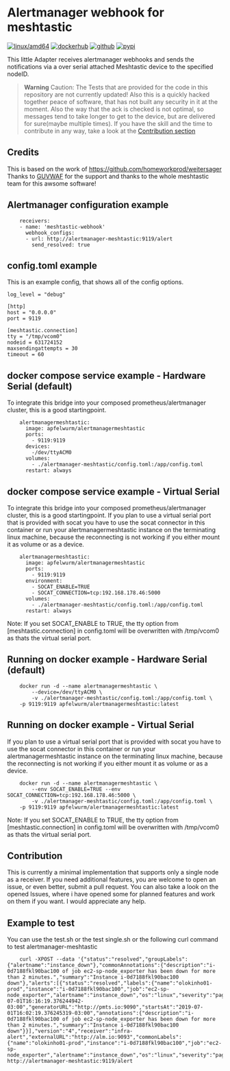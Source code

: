 # Alertmanager webhook for meshtastic

[![linux/amd64](https://github.com/Apfelwurm/alertmanagermeshtastic/actions/workflows/build-linux-image.yml/badge.svg)](https://github.com/Apfelwurm/alertmanagermeshtastic/actions/workflows/build-linux-image.yml)
[![dockerhub](https://img.shields.io/badge/dockerhub-images-important.svg?logo=Docker)](https://hub.docker.com/r/apfelwurm/alertmanagermeshtastic)
[![github](https://img.shields.io/badge/github-repository-important.svg?logo=Github)](https://github.com/Apfelwurm/alertmanagermeshtastic)
[![pypi](https://img.shields.io/badge/pypi-package-important.svg?logo=Pypi)](https://pypi.org/project/alertmanagermeshtastic)


This little Adapter receives alertmanager webhooks and sends the notifications via a over serial attached Meshtastic device to the specified nodeID.

> **Warning**
> Caution: The Tests that are provided for the code in this repository are not currently updated! Also this is a quickly hacked together peace of software, that has not built any security in it at the moment. Also the way that the ack is checked is not optimal, so messages tend to take longer to get to the device, but are delivered for sure(maybe multiple times). If you have the skill and the time to contribute in any way, take a look at the [Contribution section](#contribution)

## Credits
This is based on the work of https://github.com/homeworkprod/weitersager
Thanks to [GUVWAF](https://github.com/GUVWAF) for the support and thanks to the whole meshtastic team for this awsome software!

##  Alertmanager configuration example

```
	receivers:
	- name: 'meshtastic-webhook'
	  webhook_configs:
	  - url: http://alertmanager-meshtastic:9119/alert
	    send_resolved: true
```

## config.toml example

This is an example config, that shows all of the config options.

```
log_level = "debug"

[http]
host = "0.0.0.0"
port = 9119

[meshtastic.connection]
tty = "/tmp/vcom0"
nodeid = 631724152
maxsendingattempts = 30
timeout = 60
```


##  docker compose service example - Hardware Serial (default)

To integrate this bridge into your composed prometheus/alertmanager cluster, this is a good startingpoint.

```
    alertmanagermeshtastic:
      image: apfelwurm/alertmanagermeshtastic
      ports:
        - 9119:9119
      devices:
        -/dev/ttyACM0
      volumes:
        - ./alertmanager-meshtastic/config.toml:/app/config.toml
      restart: always
```

##  docker compose service example - Virtual Serial

To integrate this bridge into your composed prometheus/alertmanager cluster, this is a good startingpoint.
If you plan to use a virtual serial port that is provided with socat you have to use the socat connector in this container or run your alertmanagermeshtastic instance on the terminating linux machine, because the reconnecting is not working if you either mount it as volume or as a device.

```
    alertmanagermeshtastic:
      image: apfelwurm/alertmanagermeshtastic
      ports:
        - 9119:9119
      environment:
        - SOCAT_ENABLE=TRUE
        - SOCAT_CONNECTION=tcp:192.168.178.46:5000
      volumes:
        - ./alertmanager-meshtastic/config.toml:/app/config.toml
      restart: always
```

Note: If you set SOCAT_ENABLE to TRUE, the tty option from [meshtastic.connection] in config.toml will be overwritten with /tmp/vcom0 as thats the virtual serial port.

##  Running on docker example - Hardware Serial (default)

```
    docker run -d --name alertmanagermeshtastic \
		--device=/dev/ttyACM0 \
		-v ./alertmanager-meshtastic/config.toml:/app/config.toml \
    -p 9119:9119 apfelwurm/alertmanagermeshtastic:latest
```

##  Running on docker example - Virtual Serial

If you plan to use a virtual serial port that is provided with socat you have to use the socat connector in this container or run your alertmanagermeshtastic instance on the terminating linux machine, because the reconnecting is not working if you either mount it as volume or as a device.

```
    docker run -d --name alertmanagermeshtastic \
		--env SOCAT_ENABLE=TRUE --env SOCAT_CONNECTION=tcp:192.168.178.46:5000 \
		-v ./alertmanager-meshtastic/config.toml:/app/config.toml \
    -p 9119:9119 apfelwurm/alertmanagermeshtastic:latest
```
Note: If you set SOCAT_ENABLE to TRUE, the tty option from [meshtastic.connection] in config.toml will be overwritten with /tmp/vcom0 as thats the virtual serial port.

## Contribution

This is currently a minimal implementation that supports only a single node as a receiver. If you need additional features, you are welcome to open an issue, or even better, submit a pull request. You can also take a look on the opened Issues, where i have opened some for planned features and work on them if you want. I would appreciate any help.


## Example to test

You can use the test.sh or the test single.sh or the following curl command to test alertmanager-meshtastic
```
	curl -XPOST --data '{"status":"resolved","groupLabels":{"alertname":"instance_down"},"commonAnnotations":{"description":"i-0d7188fkl90bac100 of job ec2-sp-node_exporter has been down for more than 2 minutes.","summary":"Instance i-0d7188fkl90bac100 down"},"alerts":[{"status":"resolved","labels":{"name":"olokinho01-prod","instance":"i-0d7188fkl90bac100","job":"ec2-sp-node_exporter","alertname":"instance_down","os":"linux","severity":"page"},"endsAt":"2019-07-01T16:16:19.376244942-03:00","generatorURL":"http://pmts.io:9090","startsAt":"2019-07-01T16:02:19.376245319-03:00","annotations":{"description":"i-0d7188fkl90bac100 of job ec2-sp-node_exporter has been down for more than 2 minutes.","summary":"Instance i-0d7188fkl90bac100 down"}}],"version":"4","receiver":"infra-alert","externalURL":"http://alm.io:9093","commonLabels":{"name":"olokinho01-prod","instance":"i-0d7188fkl90bac100","job":"ec2-sp-node_exporter","alertname":"instance_down","os":"linux","severity":"page"}}' http://alertmanager-meshtastic:9119/alert
```

